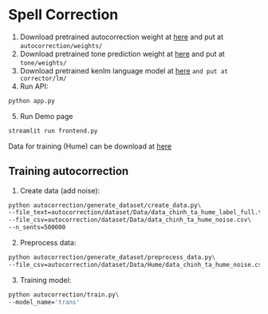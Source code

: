 # Spell Correction
1. Download pretrained autocorrection weight at [here](https://drive.google.com/file/d/18tK7DKkREuzzcuGARREcgo-lXMLGEDNm/view?usp=sharing) and put at `autocorrection/weights/`
2. Download pretrained tone prediction weight at [here](https://drive.google.com/file/d/17nmXZGM0Qt7Yc6AjOOqeNMw_g1PVB0C4/view?usp=sharing) and put at `tone/weights/`
3. Download pretrained kenlm language model at [here](https://drive.google.com/file/d/1AhrTbhPk62IV0RmiO6cDQFmRisntNvA7/view?usp=sharing) `and put at corrector/lm/`
4. Run API:
```bash
python app.py
```
5. Run Demo page
```bash
streamlit run frontend.py
```
Data for training (Hume) can be download at [here](https://drive.google.com/file/d/1lcJu9a4cTHpXDUuBBgZQ-0ukcJN9AQje/view?usp=sharing)

## Training autocorrection
1. Create data (add noise):
```bash
python autocorrection/generate_dataset/create_data.py\
--file_text=autocorrection/dataset/Data/data_chinh_ta_hume_label_full.txt\
--file_csv=autocorrection/dataset/Data/data_chinh_ta_hume_noise.csv\
--n_sents=500000
```
2. Preprocess data:
```bash
python autocorrection/generate_dataset/preprocess_data.py\
--file_csv=autocorrection/dataset/Data/Hume/data_chinh_ta_hume_noise.csv
```
3. Training model:
```bash
python autocorrection/train.py\
--model_name='trans'
```
